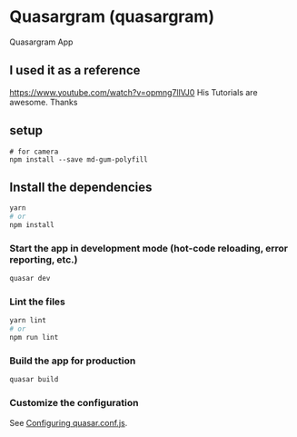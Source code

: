# Quasargram (quasargram)
Quasargram App

## I used it as a reference
https://www.youtube.com/watch?v=opmng7llVJ0
His Tutorials are awesome. Thanks

## setup
```
# for camera
npm install --save md-gum-polyfill
```


## Install the dependencies
```bash
yarn
# or
npm install
```

### Start the app in development mode (hot-code reloading, error reporting, etc.)
```bash
quasar dev
```


### Lint the files
```bash
yarn lint
# or
npm run lint
```

### Build the app for production
```bash
quasar build
```

### Customize the configuration
See [Configuring quasar.conf.js](https://v1.quasar.dev/quasar-cli/quasar-conf-js).
